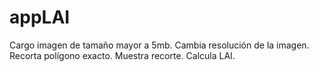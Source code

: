 # appLAI
Cargo imagen de tamaño mayor a 5mb.
Cambia resolución de la imagen.
Recorta polígono exacto.
Muestra recorte.
Calcula LAI.

